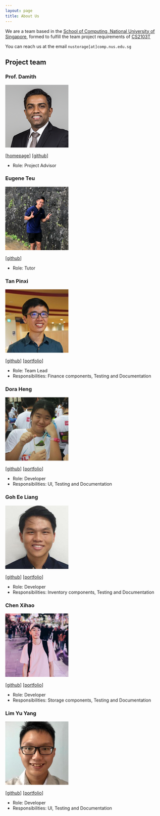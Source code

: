 ```yaml
---
layout: page
title: About Us
---
```


We are a team based in the [School of Computing, National University of Singapore](http://www.comp.nus.edu.sg), formed
to fulfill the team project requirements of [CS2103T](https://nusmods.com/modules/CS2103T/software-engineering)

You can reach us at the email `nustorage[at]comp.nus.edu.sg`

## Project team

### Prof. Damith

<img src="images/AboutUs/damithc.png" width="200px">

[[homepage](http://www.comp.nus.edu.sg/~damithch)]
[[github](https://github.com/damithc)]

* Role: Project Advisor

### Eugene Teu

<img src="images/AboutUs/eugeneteu.png" width="200px">

[[github](https://github.com/EugeneTeu)]

* Role: Tutor


### Tan Pinxi

<img src="images/AboutUs/fizzyagent.png" width="200px">

[[github](http://github.com/FizzyAgent)]
[[portfolio](team/fizzyagent.md)]

* Role: Team Lead
* Responsibilities: Finance components, Testing and Documentation

### Dora Heng

<img src="images/AboutUs/door-oof.png" width="200px">

[[github](https://github.com/Door-oof)]
[[portfolio](team/door-oof.md)]

* Role: Developer
* Responsibilities: UI, Testing and Documentation

### Goh Ee Liang

<img src="images/AboutUs/elgoh.png" width="200px">

[[github](https://github.com/Elgoh)]
[[portfolio](team/eeliang.md)]

* Role: Developer
* Responsibilities: Inventory components, Testing and Documentation

### Chen Xihao

<img src="images/AboutUs/howtoosee.png" width="200px">

[[github](https://github.com/howtoosee)]
[[portfolio](team/xihao.md)]

* Role: Developer
* Responsibilities: Storage components, Testing and Documentation

### Lim Yu Yang

<img src="images/AboutUs/ironbiscuit.png" width="200px">

[[github](https://github.com/IronBiscuit)]
[[portfolio](team/ironbiscuit.md)]

* Role: Developer
* Responsibilities: UI, Testing and Documentation
